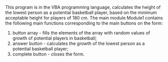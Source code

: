 ﻿This program is in the VBA programming language,
calculates the height of the lowest person as a potential basketball player,
based on the minimum acceptable height for players of 180 cm.
The main module Module1 contains the following main functions corresponding to the main buttons on the form:
1) button array - fills the elements of the array with random values ​​of growth of potential players in basketball;
2) answer button - calculates the growth of the lowest person as a potential basketball player;
3) complete button - closes the form.